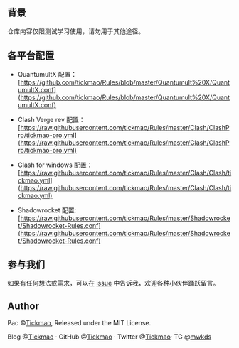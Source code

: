 ## 背景

仓库内容仅限测试学习使用，请勿用于其他途径。

## 各平台配置

* QuantumultX 配置：[https://github.com/tickmao/Rules/blob/master/Quantumult%20X/QuantumultX.conf](https://github.com/tickmao/Rules/blob/master/Quantumult%20X/QuantumultX.conf)

* Clash Verge rev 配置：[https://raw.githubusercontent.com/tickmao/Rules/master/Clash/ClashPro/tickmao-pro.yml](https://raw.githubusercontent.com/tickmao/Rules/master/Clash/ClashPro/tickmao-pro.yml)

* Clash for windows 配置：[https://raw.githubusercontent.com/tickmao/Rules/master/Clash/Clash/tickmao.yml](https://raw.githubusercontent.com/tickmao/Rules/master/Clash/Clash/tickmao.yml)

* Shadowrocket 配置: [https://raw.githubusercontent.com/tickmao/Rules/master/Shadowrocket/Shadowrocket-Rules.conf](https://raw.githubusercontent.com/tickmao/Rules/master/Shadowrocket/Shadowrocket-Rules.conf)

## 参与我们

如果有任何想法或需求，可以在 [issue](https://github.com/tickmao/Rules/issues) 中告诉我，欢迎各种小伙伴踊跃留言。

## Author

Pac ©[Tickmao](https://blog.tickmao.com), Released under the MIT License.

Blog @[Tickmao](https://blog.tickmao.com) · GitHub @[Tickmao](https://github.com/tickmao) · Twitter @[Tickmao](https://twitter.com/tickmao)· TG @[mwkds](https://t.me/mwkds)
